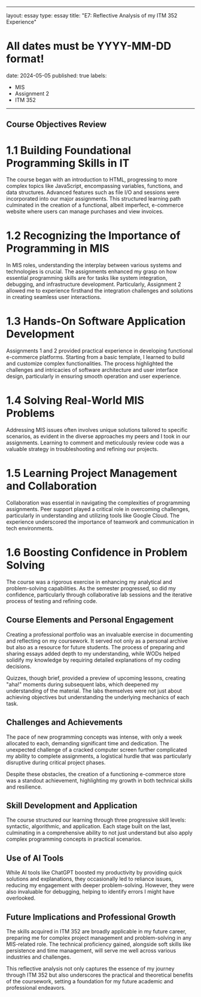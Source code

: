 
---
layout: essay
type: essay
title: "E7: Reflective Analysis of my ITM 352 Experience"
# All dates must be YYYY-MM-DD format!
date: 2024-05-05
published: true
labels:
  - MIS
  - Assignment 2
  - ITM 352
---

## Course Objectives Review
# 1.1 Building Foundational Programming Skills in IT
The course began with an introduction to HTML, progressing to more complex topics like JavaScript, encompassing variables, functions, and data structures. Advanced features such as file I/O and sessions were incorporated into our major assignments. This structured learning path culminated in the creation of a functional, albeit imperfect, e-commerce website where users can manage purchases and view invoices.

# 1.2 Recognizing the Importance of Programming in MIS
In MIS roles, understanding the interplay between various systems and technologies is crucial. The assignments enhanced my grasp on how essential programming skills are for tasks like system integration, debugging, and infrastructure development. Particularly, Assignment 2 allowed me to experience firsthand the integration challenges and solutions in creating seamless user interactions.

# 1.3 Hands-On Software Application Development
Assignments 1 and 2 provided practical experience in developing functional e-commerce platforms. Starting from a basic template, I learned to build and customize complex functionalities. The process highlighted the challenges and intricacies of software architecture and user interface design, particularly in ensuring smooth operation and user experience.

# 1.4 Solving Real-World MIS Problems
Addressing MIS issues often involves unique solutions tailored to specific scenarios, as evident in the diverse approaches my peers and I took in our assignments. Learning to comment and meticulously review code was a valuable strategy in troubleshooting and refining our projects.

# 1.5 Learning Project Management and Collaboration
Collaboration was essential in navigating the complexities of programming assignments. Peer support played a critical role in overcoming challenges, particularly in understanding and utilizing tools like Google Cloud. The experience underscored the importance of teamwork and communication in tech environments.

# 1.6 Boosting Confidence in Problem Solving
The course was a rigorous exercise in enhancing my analytical and problem-solving capabilities. As the semester progressed, so did my confidence, particularly through collaborative lab sessions and the iterative process of testing and refining code.

## Course Elements and Personal Engagement
Creating a professional portfolio was an invaluable exercise in documenting and reflecting on my coursework. It served not only as a personal archive but also as a resource for future students. The process of preparing and sharing essays added depth to my understanding, while WODs helped solidify my knowledge by requiring detailed explanations of my coding decisions.

Quizzes, though brief, provided a preview of upcoming lessons, creating "aha!" moments during subsequent labs, which deepened my understanding of the material. The labs themselves were not just about achieving objectives but understanding the underlying mechanics of each task.

## Challenges and Achievements
The pace of new programming concepts was intense, with only a week allocated to each, demanding significant time and dedication. The unexpected challenge of a cracked computer screen further complicated my ability to complete assignments, a logistical hurdle that was particularly disruptive during critical project phases.

Despite these obstacles, the creation of a functioning e-commerce store was a standout achievement, highlighting my growth in both technical skills and resilience.

## Skill Development and Application
The course structured our learning through three progressive skill levels: syntactic, algorithmic, and application. Each stage built on the last, culminating in a comprehensive ability to not just understand but also apply complex programming concepts in practical scenarios.

## Use of AI Tools
While AI tools like ChatGPT boosted my productivity by providing quick solutions and explanations, they occasionally led to reliance issues, reducing my engagement with deeper problem-solving. However, they were also invaluable for debugging, helping to identify errors I might have overlooked.

## Future Implications and Professional Growth
The skills acquired in ITM 352 are broadly applicable in my future career, preparing me for complex project management and problem-solving in any MIS-related role. The technical proficiency gained, alongside soft skills like persistence and time management, will serve me well across various industries and challenges.

This reflective analysis not only captures the essence of my journey through ITM 352 but also underscores the practical and theoretical benefits of the coursework, setting a foundation for my future academic and professional endeavors.







